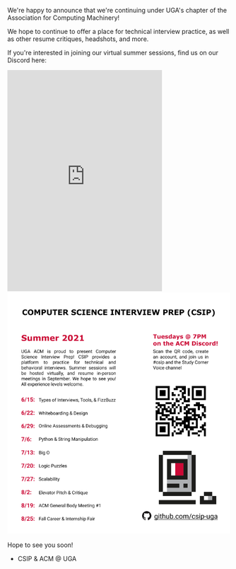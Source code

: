 We're happy to announce that we're continuing under UGA's chapter of the Association for Computing Machinery! 

We hope to continue to offer a place for technical interview practice, as well as other resume critiques, headshots, and more. 

If you're interested in joining our virtual summer sessions, find us on our Discord here: 

<iframe src="https://discord.com/widget?id=804221036278972416&theme=dark" width="350" height="500" allowtransparency="true" frameborder="0" sandbox="allow-popups allow-popups-to-escape-sandbox allow-same-origin allow-scripts"></iframe>

<img src="../assets/ACM-CSIP_Summer_2021_Flyer.png" alt="ACM-CSIP Summer 2021 Flyer"/>

Hope to see you soon!

- CSIP & ACM @ UGA
